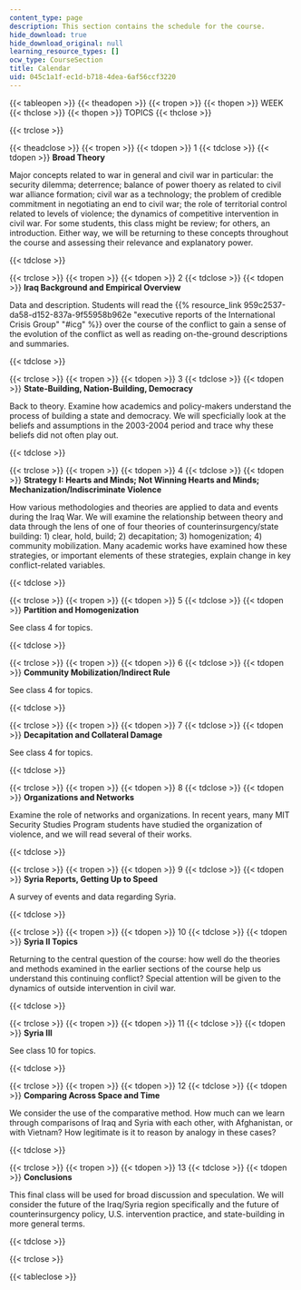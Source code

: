 ```yaml
---
content_type: page
description: This section contains the schedule for the course.
hide_download: true
hide_download_original: null
learning_resource_types: []
ocw_type: CourseSection
title: Calendar
uid: 045c1a1f-ec1d-b718-4dea-6af56ccf3220
---
```


{{< tableopen >}}
{{< theadopen >}}
{{< tropen >}}
{{< thopen >}}
WEEK
{{< thclose >}}
{{< thopen >}}
TOPICS
{{< thclose >}}

{{< trclose >}}

{{< theadclose >}}
{{< tropen >}}
{{< tdopen >}}
1
{{< tdclose >}}
{{< tdopen >}}
**Broad Theory**

Major concepts related to war in general and civil war in particular: the security dilemma; deterrence; balance of power thoery as related to civil war alliance formation; civil war as a technology; the problem of credible commitment in negotiating an end to civil war; the role of territorial control related to levels of violence; the dynamics of competitive intervention in civil war. For some students, this class might be review; for others, an introduction. Either way, we will be returning to these concepts throughout the course and assessing their relevance and explanatory power.


{{< tdclose >}}

{{< trclose >}}
{{< tropen >}}
{{< tdopen >}}
2
{{< tdclose >}}
{{< tdopen >}}
**Iraq Background and Empirical Overview**

Data and description. Students will read the {{% resource_link 959c2537-da58-d152-837a-9f55958b962e "executive reports of the International Crisis Group" "#icg" %}} over the course of the conflict to gain a sense of the evolution of the conflict as well as reading on-the-ground descriptions and summaries.


{{< tdclose >}}

{{< trclose >}}
{{< tropen >}}
{{< tdopen >}}
3
{{< tdclose >}}
{{< tdopen >}}
**State-Building, Nation-Building, Democracy**

Back to theory. Examine how academics and policy-makers understand the process of building a state and democracy. We will specficially look at the beliefs and assumptions in the 2003-2004 period and trace why these beliefs did not often play out.


{{< tdclose >}}

{{< trclose >}}
{{< tropen >}}
{{< tdopen >}}
4
{{< tdclose >}}
{{< tdopen >}}
**Strategy I: Hearts and Minds; Not Winning Hearts and Minds; Mechanization/Indiscriminate Violence**

How various methodologies and theories are applied to data and events during the Iraq War. We will examine the relationship between theory and data through the lens of one of four theories of counterinsurgency/state building: 1) clear, hold, build; 2) decapitation; 3) homogenization; 4) community mobilization. Many academic works have examined how these strategies, or important elements of these strategies, explain change in key conflict-related variables.


{{< tdclose >}}

{{< trclose >}}
{{< tropen >}}
{{< tdopen >}}
5
{{< tdclose >}}
{{< tdopen >}}
**Partition and Homogenization**

See class 4 for topics.


{{< tdclose >}}

{{< trclose >}}
{{< tropen >}}
{{< tdopen >}}
6
{{< tdclose >}}
{{< tdopen >}}
**Community Mobilization/Indirect Rule**

See class 4 for topics.


{{< tdclose >}}

{{< trclose >}}
{{< tropen >}}
{{< tdopen >}}
7
{{< tdclose >}}
{{< tdopen >}}
**Decapitation and Collateral Damage**

See class 4 for topics.


{{< tdclose >}}

{{< trclose >}}
{{< tropen >}}
{{< tdopen >}}
8
{{< tdclose >}}
{{< tdopen >}}
**Organizations and Networks**

Examine the role of networks and organizations. In recent years, many MIT Security Studies Program students have studied the organization of violence, and we will read several of their works.


{{< tdclose >}}

{{< trclose >}}
{{< tropen >}}
{{< tdopen >}}
9
{{< tdclose >}}
{{< tdopen >}}
**Syria Reports, Getting Up to Speed**

A survey of events and data regarding Syria.


{{< tdclose >}}

{{< trclose >}}
{{< tropen >}}
{{< tdopen >}}
10
{{< tdclose >}}
{{< tdopen >}}
**Syria II Topics**

Returning to the central question of the course: how well do the theories and methods examined in the earlier sections of the course help us understand this continuing conflict? Special attention will be given to the dynamics of outside intervention in civil war.


{{< tdclose >}}

{{< trclose >}}
{{< tropen >}}
{{< tdopen >}}
11
{{< tdclose >}}
{{< tdopen >}}
**Syria III**

See class 10 for topics.


{{< tdclose >}}

{{< trclose >}}
{{< tropen >}}
{{< tdopen >}}
12
{{< tdclose >}}
{{< tdopen >}}
**Comparing Across Space and Time**

We consider the use of the comparative method. How much can we learn through comparisons of Iraq and Syria with each other, with Afghanistan, or with Vietnam? How legitimate is it to reason by analogy in these cases?


{{< tdclose >}}

{{< trclose >}}
{{< tropen >}}
{{< tdopen >}}
13
{{< tdclose >}}
{{< tdopen >}}
**Conclusions**

This final class will be used for broad discussion and speculation. We will consider the future of the Iraq/Syria region specifically and the future of counterinsurgency policy, U.S. intervention practice, and state-building in more general terms.


{{< tdclose >}}

{{< trclose >}}

{{< tableclose >}}